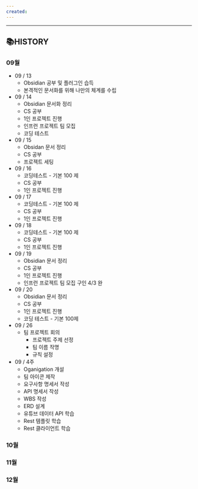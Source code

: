 ```yaml
---
created:
---
```

---
## 📚**HISTORY**
### 09월
- 09 / 13
	- Obsidian 공부 및 플러그인 습득
	- 본격적인 문서화를 위해 나만의 체계를 수립
- 09 / 14
	- Obsidian 문서화 정리
	- CS 공부
	- 1인 프로젝트 진행
	- 인프런 프로젝트 팀 모집
	- 코딩 테스트
- 09 / 15
	- Obsidan 문서 정리
	- CS 공부
	- 프로젝트 세팅
- 09 / 16
	- 코딩테스트 - 기본 100 제
	- CS 공부
	- 1인 프로젝트 진행
- 09 / 17
	- 코딩테스트 - 기본 100 제
	- CS 공부
	- 1인 프로젝트 진행
- 09 / 18
	- 코딩테스트 - 기본 100 제
	- CS 공부
	- 1인 프로젝트 진행
- 09 / 19
	- Obsidian 문서 정리
	- CS 공부
	- 1인 프로젝트 진행
	- 인프런 프로젝트 팀 모집 구인 4/3 완
- 09 / 20
	- Obsidian 문서 정리
	- CS 공부
	- 1인 프로젝트 진행
	- 코딩 테스트 - 기본 100제
- 09 / 26
	- 팀 프로젝트 회의
		- 프로젝트 주제 선정
		- 팀 이름 작명
		- 규칙 설정
- 09 / 4주
	- Oganigation 개설
	- 팀 아이콘 제작
	- 요구사항 명세서 작성
	- API 명세서 작성
	- WBS 작성
	- ERD 설계
	- 유튜브 데이터 API 학습 
	- Rest 템플릿 학습
	- Rest 클라이언트 학습
### 10월
### 11월
### 12월


